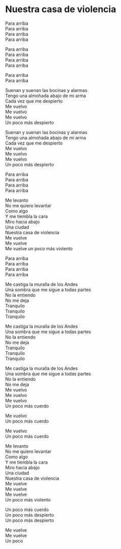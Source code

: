 # Nuestra casa de violencia  

Para arriba  
Para arriba  
Para arriba  
Para arriba  

Para arriba  
Para arriba  
Para arriba  
Para arriba  

Para arriba  
Para arriba  

Suenan y suenan las bocinas y alarmas  
Tengo una almohada abajo de mi arma  
Cada vez que me despierto  
Me vuelvo  
Me vuelvo  
Me vuelvo  
Un poco más despierto  

Suenan y suenan las bocinas y alarmas  
Tengo una almohada abajo de mi arma  
Cada vez que me despierto  
Me vuelvo  
Me vuelvo  
Me vuelvo  
Un poco más despierto  

Para arriba  
Para arriba  
Para arriba  
Para arriba  

Me levanto  
No me quiero levantar  
Como algo  
Y me tiembla la cara  
Miro hacia abajo  
Una ciudad  
Nuestra casa de violencia  
Me vuelve  
Me vuelve  
Me vuelve un poco más violento  

Para arriba  
Para arriba  
Para arriba  
Para arriba  

Me castiga la muralla de los Andes  
Una sombra que me sigue a todas partes  
No la entiendo  
No me deja  
Tranquilo  
Tranquilo  
Tranquilo  

Me castiga la muralla de los Andes  
Una sombra que me sigue a todas partes  
No la entiendo  
No me deja  
Tranquilo  
Tranquilo  
Tranquilo  

Me castiga la muralla de los Andes  
Una sombra que me sigue a todas partes  
No la entiendo  
No me deja  
Me vuelvo  
Me vuelvo  
Me vuelvo  
Un poco más cuerdo  

Me vuelvo  
Un poco más cuerdo  

Me vuelvo  
Un poco más cuerdo  

Me levanto  
No me quiero levantar  
Como algo  
Y me tiembla la cara  
Miro hacia abajo  
Una ciudad  
Nuestra casa de violencia  
Me vuelve  
Me vuelve  
Me vuelve  
Un poco más violento  

Un poco más cuerdo  
Un poco más despierto  
Un poco más despierto  

Me vuelve  
Me vuelve  
Un poco  
